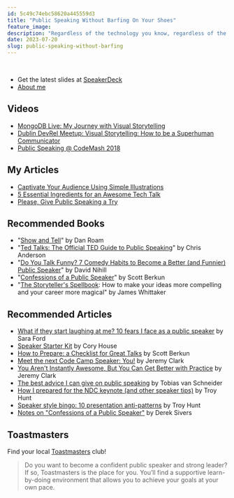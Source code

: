 ```yaml
---
id: 5c49c74ebc58620a445559d3
title: "Public Speaking Without Barfing On Your Shoes"
feature_image: 
description: "Regardless of the technology you know, regardless of the job title you have, you have amazing potential to impact your workplace,…"
date: 2023-07-20
slug: public-speaking-without-barfing
---
```


<br/>

* Get the latest slides at [SpeakerDeck](https://speakerdeck.com/reverentgeek)
* [About me](/about)

## Videos

* [MongoDB Live: My Journey with Visual Storytelling](https://www.linkedin.com/events/mongodbpodcastlive-visualstoryt7079461966699720705/comments/)
* [Dublin DevRel Meetup: Visual Storytelling: How to be a Superhuman Communicator](https://www.youtube.com/watch?v=q3tzANAoEKs)
* [Public Speaking @ CodeMash 2018](https://www.youtube.com/watch?v=oY_tMcZHwdc)

## My Articles

* [Captivate Your Audience Using Simple Illustrations](https://medium.com/art-marketing/captivate-your-audience-using-simple-illustrations-5bf0fcd0e301)
* [5 Essential Ingredients for an Awesome Tech Talk](https://medium.com/@reverentgeek/5-essential-ingredients-for-an-awesome-tech-talk-2e5778b2cb5a)
* [Please, Give Public Speaking a Try](https://medium.com/@reverentgeek/please-give-public-speaking-a-try-c90c539012d5)

## Recommended Books

* "[Show and Tell](https://www.amazon.com/Show-Tell-Everybody-Extraordinary-Presentations/dp/1591848024)" by Dan Roam
* "[Ted Talks: The Official TED Guide to Public Speaking](https://www.amazon.com/TED-Talks-Official-Public-Speaking/dp/0544634497)" by Chris Anderson
* "[Do You Talk Funny? 7 Comedy Habits to Become a Better (and Funnier) Public Speaker](https://www.amazon.com/Do-You-Talk-Funny-Funnier/dp/1942952279)" by David Nihill
* "[Confessions of a Public Speaker](https://www.amazon.com/Confessions-Public-Speaker-Scott-Berkun-ebook/dp/B002VL1CGM)" by Scott Berkun
* "[The Storyteller's Spellbook](https://www.amazon.com/Storytellers-Spellbook-compelling-career-magical-ebook/dp/B073Q5X4BX/ref=sr_1_3?s=digital-text&ie=UTF8&qid=1500314737&sr=1-3&keywords=james+whittaker): How to make your ideas more compelling and your career more magical" by James Whittaker

## Recommended Articles

* [What if they start laughing at me? 10 fears I face as a public speaker](https://medium.com/@saraford/what-if-they-start-laughing-at-me-10-fears-i-face-as-a-public-speaker-83fe18de7b39#.z7114xz9h) by Sara Ford
* [Speaker Starter Kit](https://github.com/coryhouse/speaker-starter-kit) by Cory House
* [How to Prepare: a Checklist for Great Talks](http://scottberkun.com/2011/speakers-checklist/) by Scott Berkun
* [Meet the next Code Camp Speaker: You!](http://jeremybytes.blogspot.com/2011/08/meet-next-code-camp-speaker-you.html) by Jeremy Clark
* [You Aren't Instantly Awesome, But You Can Get Better with Practice](https://jeremybytes.blogspot.com/2015/10/you-arent-instantly-awesome-but-you-can.html) by Jeremy Clark
* [The best advice I can give on public speaking](https://medium.com/desk-of-van-schneider/my-best-advice-i-can-give-about-public-speaking-61c6fab92192#.jcy8hf7wo) by Tobias van Schneider
* [How I prepared for the NDC keynote (and other speaker tips)](https://www.troyhunt.com/how-i-prepared-for-the-ndc-keynote-and-other-speaker-tips/) by Troy Hunt
* [Speaker style bingo: 10 presentation anti-patterns](https://www.troyhunt.com/speaker-style-bingo-10-presentation/) by Troy Hunt
* [Notes on "Confessions of a Public Speaker"](https://sive.rs/book/ConfessionsPublicSpeaker) by Derek Sivers

## Toastmasters

Find your local [Toastmasters](https://www.toastmasters.org/) club!

> Do you want to become a confident public speaker and strong leader? If so, Toastmasters is the place for you. You’ll find a supportive learn-by-doing environment that allows you to achieve your goals at your own pace.
